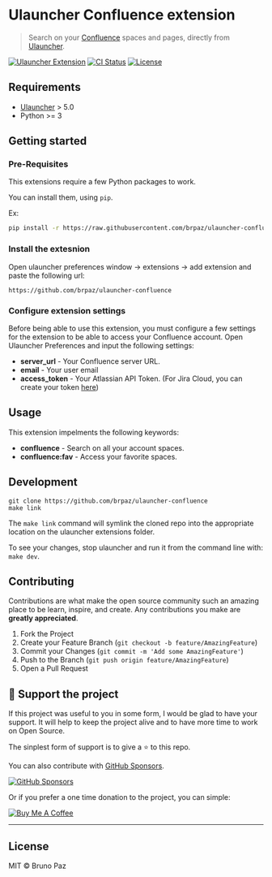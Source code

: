 # Ulauncher Confluence extension

> Search on your [Confluence](https://www.atlassian.com/software/confluence) spaces and pages, directly from [Ulauncher](https://ulauncher.io/).

[![Ulauncher Extension](https://img.shields.io/badge/Ulauncher-Extension-yellowgreen.svg?style=for-the-badge)](https://ext.ulauncher.io/)
[![CI Status](https://img.shields.io/github/workflow/status/brpaz/ulauncher-confluence/CI?color=orange&label=actions&logo=github&logoColor=orange&style=for-the-badge)](https://github.com/brpaz/ulauncher-confluence)
[![License](https://img.shields.io/github/license/brpaz/ulauncher-confluence.svg?style=for-the-badge)](https://github.com/brpaz/ulauncher-confluence/blob/master/LICENSE)


## Requirements

* [Ulauncher](https://github.com/Ulauncher/Ulauncher) > 5.0
* Python >= 3

## Getting started

### Pre-Requisites

This extensions require a few Python packages to work.

You can install them, using `pip`.

Ex:

```bash
pip install -r https://raw.githubusercontent.com/brpaz/ulauncher-confluence/main/requirements.txt
```

### Install the extesnion

Open ulauncher preferences window -> extensions -> add extension and paste the following url:

```
https://github.com/brpaz/ulauncher-confluence
```

### Configure extension settings

Before being able to use this extension, you must configure a few settings for the extension to be able to access your Confluence account. Open Ulauncher Preferences and input the following settings:

- **server_url** - Your Confluence server URL.
- **email** - Your user email
- **access_token** - Your Atlassian API Token. (For Jira Cloud, you can create your token [here](https://id.atlassian.com/manage-profile/security/api-tokens))


## Usage

This extension impelments the following keywords:

- **confluence**  - Search on all your account spaces.
- **confluence:fav** - Access your favorite spaces.

## Development

```
git clone https://github.com/brpaz/ulauncher-confluence
make link
```

The `make link` command will symlink the cloned repo into the appropriate location on the ulauncher extensions folder.

To see your changes, stop ulauncher and run it from the command line with: `make dev`.

## Contributing

Contributions are what make the open source community such an amazing place to be learn, inspire, and create. Any contributions you make are **greatly appreciated**.

1. Fork the Project
2. Create your Feature Branch (`git checkout -b feature/AmazingFeature`)
3. Commit your Changes (`git commit -m 'Add some AmazingFeature'`)
4. Push to the Branch (`git push origin feature/AmazingFeature`)
5. Open a Pull Request

## 💛 Support the project

If this project was useful to you in some form, I would be glad to have your support.  It will help to keep the project alive and to have more time to work on Open Source.

The sinplest form of support is to give a ⭐️ to this repo.

You can also contribute with [GitHub Sponsors](https://github.com/sponsors/brpaz).

[![GitHub Sponsors](https://img.shields.io/badge/GitHub%20Sponsors-Sponsor%20Me-red?style=for-the-badge)](https://github.com/sponsors/brpaz)

Or if you prefer a one time donation to the project, you can simple:

<a href="https://www.buymeacoffee.com/Z1Bu6asGV" target="_blank"><img src="https://www.buymeacoffee.com/assets/img/custom_images/orange_img.png" alt="Buy Me A Coffee"
style="height: auto !important;width: auto !important;" ></a>

---
## License

MIT &copy; Bruno Paz
